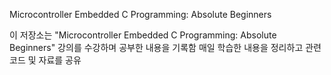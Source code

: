 Microcontroller Embedded C Programming: Absolute Beginners

이 저장소는 "Microcontroller Embedded C Programming: Absolute Beginners" 강의를 수강하며 공부한 내용을 기록함 매일 학습한 내용을 정리하고 관련 코드 및 자료를 공유
